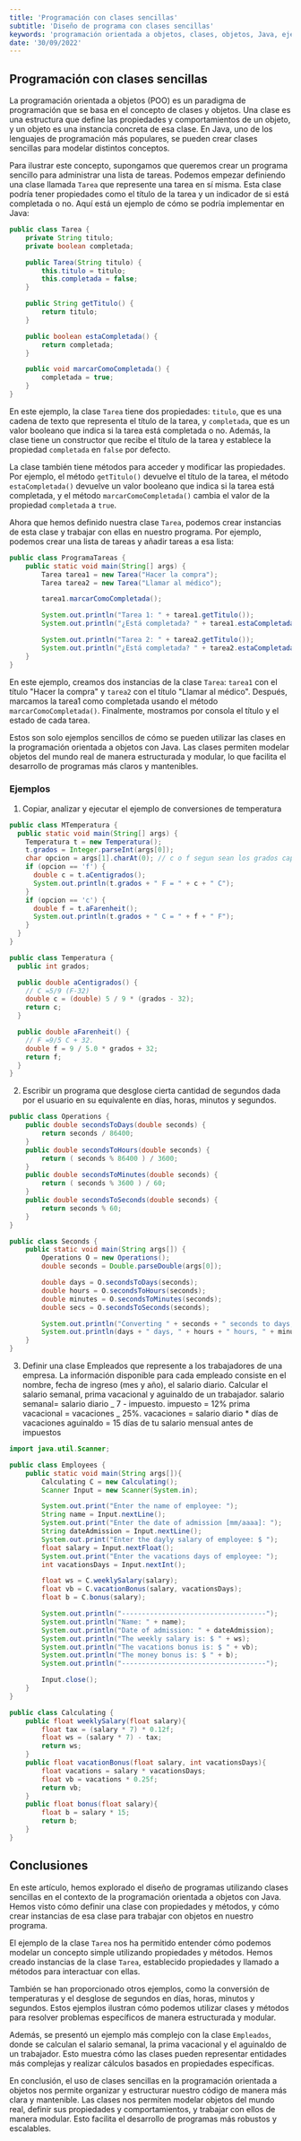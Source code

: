 ```yaml
---
title: 'Programación con clases sencillas'
subtitle: 'Diseño de programa con clases sencillas'
keywords: 'programación orientada a objetos, clases, objetos, Java, ejemplo, tareas'
date: '30/09/2022'
---
```


## Programación con clases sencillas

La programación orientada a objetos (POO) es un paradigma de programación que se basa en el concepto de clases y objetos. Una clase es una estructura que define las propiedades y comportamientos de un objeto, y un objeto es una instancia concreta de esa clase. En Java, uno de los lenguajes de programación más populares, se pueden crear clases sencillas para modelar distintos conceptos.

Para ilustrar este concepto, supongamos que queremos crear un programa sencillo para administrar una lista de tareas. Podemos empezar definiendo una clase llamada `Tarea` que represente una tarea en sí misma. Esta clase podría tener propiedades como el título de la tarea y un indicador de si está completada o no. Aquí está un ejemplo de cómo se podría implementar en Java:

```java
public class Tarea {
    private String titulo;
    private boolean completada;

    public Tarea(String titulo) {
        this.titulo = titulo;
        this.completada = false;
    }

    public String getTitulo() {
        return titulo;
    }

    public boolean estaCompletada() {
        return completada;
    }

    public void marcarComoCompletada() {
        completada = true;
    }
}
```

En este ejemplo, la clase `Tarea` tiene dos propiedades: `titulo`, que es una cadena de texto que representa el título de la tarea, y `completada`, que es un valor booleano que indica si la tarea está completada o no. Además, la clase tiene un constructor que recibe el título de la tarea y establece la propiedad `completada` en `false` por defecto.

La clase también tiene métodos para acceder y modificar las propiedades. Por ejemplo, el método `getTitulo()` devuelve el título de la tarea, el método `estaCompletada()` devuelve un valor booleano que indica si la tarea está completada, y el método `marcarComoCompletada()` cambia el valor de la propiedad `completada` a `true`.

Ahora que hemos definido nuestra clase `Tarea`, podemos crear instancias de esta clase y trabajar con ellas en nuestro programa. Por ejemplo, podemos crear una lista de tareas y añadir tareas a esa lista:

```java
public class ProgramaTareas {
    public static void main(String[] args) {
        Tarea tarea1 = new Tarea("Hacer la compra");
        Tarea tarea2 = new Tarea("Llamar al médico");

        tarea1.marcarComoCompletada();

        System.out.println("Tarea 1: " + tarea1.getTitulo());
        System.out.println("¿Está completada? " + tarea1.estaCompletada());

        System.out.println("Tarea 2: " + tarea2.getTitulo());
        System.out.println("¿Está completada? " + tarea2.estaCompletada());
    }
}
```

En este ejemplo, creamos dos instancias de la clase `Tarea`: `tarea1` con el título "Hacer la compra" y `tarea2` con el título "Llamar al médico". Después, marcamos la tarea1 como completada usando el método `marcarComoCompletada()`. Finalmente, mostramos por consola el título y el estado de cada tarea.

Estos son solo ejemplos sencillos de cómo se pueden utilizar las clases en la programación orientada a objetos con Java. Las clases permiten modelar objetos del mundo real de manera estructurada y modular, lo que facilita el desarrollo de programas más claros y mantenibles.

### Ejemplos

1. Copiar, analizar y ejecutar el ejemplo de conversiones de temperatura

```java
public class MTemperatura {
  public static void main(String[] args) {
    Temperatura t = new Temperatura();
    t.grados = Integer.parseInt(args[0]);
    char opcion = args[1].charAt(0); // c o f segun sean los grados capturados
    if (opcion == 'f') {
      double c = t.aCentigrados();
      System.out.println(t.grados + " F = " + c + " C");
    }
    if (opcion == 'c') {
      double f = t.aFarenheit();
      System.out.println(t.grados + " C = " + f + " F");
    }
  }
}
```

```java
public class Temperatura {
  public int grados;

  public double aCentigrados() {
    // C =5/9 (F-32)
    double c = (double) 5 / 9 * (grados - 32);
    return c;
  }

  public double aFarenheit() {
    // F =9/5 C + 32.
    double f = 9 / 5.0 * grados + 32;
    return f;
  }
}
```

2. Escribir un programa que desglose cierta cantidad de segundos dada por el usuario en su equivalente en días, horas, minutos y segundos.

```java
public class Operations {
    public double secondsToDays(double seconds) {
        return seconds / 86400;
    }
    public double secondsToHours(double seconds) {
        return ( seconds % 86400 ) / 3600;
    }
    public double secondsToMinutes(double seconds) {
        return ( seconds % 3600 ) / 60;
    }
    public double secondsToSeconds(double seconds) {
        return seconds % 60;
    }
}
```

```java
public class Seconds {
    public static void main(String args[]) {
        Operations O = new Operations();
        double seconds = Double.parseDouble(args[0]);

        double days = O.secondsToDays(seconds);
        double hours = O.secondsToHours(seconds);
        double minutes = O.secondsToMinutes(seconds);
        double secs = O.secondsToSeconds(seconds);

        System.out.println("Converting " + seconds + " seconds to days, hours, minutes and seconds");
        System.out.println(days + " days, " + hours + " hours, " + minutes + " minutes, " + secs + " seconds" );
    }
}
```

3. Definir una clase Empleados que represente a los trabajadores de una empresa. La información disponible para cada empleado consiste en el nombre, fecha de ingreso (mes y año), el salario diario. Calcular el salario semanal, prima vacacional y aguinaldo de un trabajador.
   salario semanal= salario diario _ 7 - impuesto.
   impuesto = 12% prima vacacional = vacaciones _ 25%.
   vacaciones = salario diario \* días de vacaciones
   aguinaldo = 15 días de tu salario mensual antes de impuestos

```java
import java.util.Scanner;

public class Employees {
    public static void main(String args[]){
        Calculating C = new Calculating();
        Scanner Input = new Scanner(System.in);

        System.out.print("Enter the name of employee: ");
        String name = Input.nextLine();
        System.out.print("Enter the date of admission [mm/aaaa]: ");
        String dateAdmission = Input.nextLine();
        System.out.print("Enter the dayly salary of employee: $ ");
        float salary = Input.nextFloat();
        System.out.print("Enter the vacations days of employee: ");
        int vacationsDays = Input.nextInt();

        float ws = C.weeklySalary(salary);
        float vb = C.vacationBonus(salary, vacationsDays);
        float b = C.bonus(salary);

        System.out.println("------------------------------------");
        System.out.println("Name: " + name);
        System.out.println("Date of admission: " + dateAdmission);
        System.out.println("The weekly salary is: $ " + ws);
        System.out.println("The vacations bonus is: $ " + vb);
        System.out.println("The money bonus is: $ " + b);
        System.out.println("------------------------------------");

        Input.close();
    }
}
```

```java
public class Calculating {
    public float weeklySalary(float salary){
        float tax = (salary * 7) * 0.12f;
        float ws = (salary * 7) - tax;
        return ws;
    }
    public float vacationBonus(float salary, int vacationsDays){
        float vacations = salary * vacationsDays;
        float vb = vacations * 0.25f;
        return vb;
    }
    public float bonus(float salary){
        float b = salary * 15;
        return b;
    }
}
```

## Conclusiones

En este artículo, hemos explorado el diseño de programas utilizando clases sencillas en el contexto de la programación orientada a objetos con Java. Hemos visto cómo definir una clase con propiedades y métodos, y cómo crear instancias de esa clase para trabajar con objetos en nuestro programa.

El ejemplo de la clase `Tarea` nos ha permitido entender cómo podemos modelar un concepto simple utilizando propiedades y métodos. Hemos creado instancias de la clase `Tarea`, establecido propiedades y llamado a métodos para interactuar con ellas.

También se han proporcionado otros ejemplos, como la conversión de temperaturas y el desglose de segundos en días, horas, minutos y segundos. Estos ejemplos ilustran cómo podemos utilizar clases y métodos para resolver problemas específicos de manera estructurada y modular.

Además, se presentó un ejemplo más complejo con la clase `Empleados`, donde se calculan el salario semanal, la prima vacacional y el aguinaldo de un trabajador. Esto muestra cómo las clases pueden representar entidades más complejas y realizar cálculos basados en propiedades específicas.

En conclusión, el uso de clases sencillas en la programación orientada a objetos nos permite organizar y estructurar nuestro código de manera más clara y mantenible. Las clases nos permiten modelar objetos del mundo real, definir sus propiedades y comportamientos, y trabajar con ellos de manera modular. Esto facilita el desarrollo de programas más robustos y escalables.
